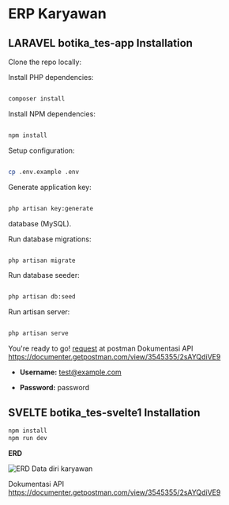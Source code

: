 # ERP Karyawan

## LARAVEL botika_tes-app Installation

Clone the repo locally: 

Install PHP dependencies: 

```sh

composer install

```

Install NPM dependencies:  

```sh

npm install

```

Setup configuration:


```sh

cp .env.example .env

```
Generate application key:


```sh

php artisan key:generate

```

database (MySQL). 

Run database migrations:


```sh

php artisan migrate

```

Run database seeder:  

```sh

php artisan db:seed

```

Run artisan server:

```sh

php artisan serve

```

You're ready to go! [request](http://127.0.0.1:8000/) at postman
Dokumentasi API
https://documenter.getpostman.com/view/3545355/2sAYQdiVE9

- **Username:** test@example.com

- **Password:** password

## SVELTE botika_tes-svelte1 Installation

```sh
npm install
npm run dev

```
**ERD** 

![ERD Data diri karyawan](https://github.com/user-attachments/assets/8421ece1-6958-406e-8b33-ad2cec6649e4)

Dokumentasi API
https://documenter.getpostman.com/view/3545355/2sAYQdiVE9
